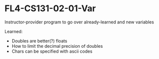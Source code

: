 # FL4-CS131-02-01-Var
Instructor-provider program to go over already-learned and new variables

Learned:
- Doubles are better(?) floats
- How to limit the decimal precision of doubles
- Chars can be specified with ascii codes
